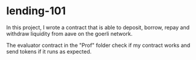 # lending-101

In this project, I wrote a contract that is able to deposit, borrow, repay and withdraw liquidity from aave on the goerli network.

The evaluator contract in the "Prof" folder check if my contract works and send tokens if it runs as expected.
